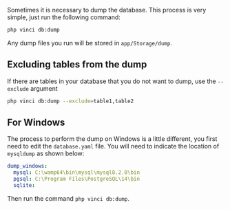 Sometimes it is necessary to dump the database. This process is very simple, just run the following command:

```bash
php vinci db:dump
```

Any dump files you run will be stored in `app/Storage/dump`.

## Excluding tables from the dump

If there are tables in your database that you do not want to dump, use the `--exclude` argument

```bash
php vinci db:dump --exclude=table1,table2
```

## For Windows

The process to perform the dump on Windows is a little different, you first need to edit the `database.yaml` file. You will need to indicate the location of `mysqldump` as shown below:

```yaml
dump_windows:
  mysql: C:\wamp64\bin\mysql\mysql8.2.0\bin
  pgsql: C:\Program Files\PostgreSQL\14\bin
  sqlite: 
```

Then run the command `php vinci db:dump`.